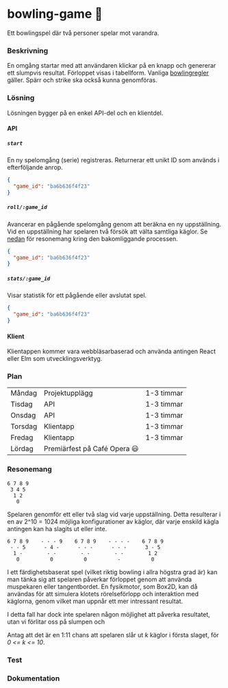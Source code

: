 # bowling-game :bowling:

Ett bowlingspel där två personer spelar mot varandra. 

### Beskrivning

En omgång startar med att användaren klickar på en knapp och genererar ett slumpvis resultat. Förloppet visas i tabellform. Vanliga [bowlingregler](http://www.alltombowling.nu/skola_rakna.php) gäller. Spärr och strike ska också kunna genomföras.

### Lösning

Lösningen bygger på en enkel API-del och en klientdel. 

#### API

##### `start`

En ny spelomgång (serie) registreras. Returnerar ett unikt ID som används i efterföljande anrop.

```json
{
  "game_id": "ba6b636f4f23"
}
```

##### `roll/:game_id`

Avancerar en pågående spelomgång genom att beräkna en ny uppställning. Vid en uppställning har spelaren två försök att välta samtliga käglor. Se [nedan](#resonemang) för resonemang kring den bakomliggande processen.

```json
{
  "game_id": "ba6b636f4f23"
}
```

##### `stats/:game_id`

Visar statistik för ett pågående eller avslutat spel.

```json
{
  "game_id": "ba6b636f4f23"
}
```

#### Klient

Klientappen kommer vara webbläsarbaserad och använda antingen React eller Elm som utvecklingsverktyg.

### Plan

|               |                        |            |
|---------------|------------------------|------------|
| M&aring;ndag  | Projektupplägg         | 1-3 timmar |
| Tisdag        | API                    | 1-3 timmar |
| Onsdag        | API                    | 1-3 timmar |
| Torsdag       | Klientapp              | 1-3 timmar |
| Fredag        | Klientapp              | 1-3 timmar | 
| L&ouml;rdag   | Premiärfest på Café Opera :smiley: | 

### Resonemang

```
6 7 8 9
 3 4 5
  1 2 
   0
```

Spelaren genomför ett eller två slag vid varje uppställning. Detta resulterar i en av 2^10 = 1024 möjliga konfigurationer av käglor, där varje enskild kägla antingen kan ha slagits ut eller inte. 

```
6 7 8 9    - - - 9    6 7 8 9    - - - -    6 7 8 9
 - - 5      - 4 -      - - -      - - -      3 - 5
  1 -        - -        - -        - -        1 2
   0          0          0          -          0
```

I ett färdighetsbaserat spel (vilket riktig bowling i allra högstra grad är) kan man tänka sig att spelaren påverkar förloppet genom att använda muspekaren eller tangentbordet. En fysikmotor, som Box2D, kan då användas för att simulera klotets rörelseförlopp och interaktion med käglorna, genom vilket man uppnår ett mer intressant resultat.

I detta fall har dock inte spelaren någon möjlighet att påverka resultatet, utan vi förlitar oss på slumpen och 

Antag att det är en 1:11 chans att spelaren slår ut *k* käglor i första slaget, för *0 <= k <= 10*.

### Test

### Dokumentation
